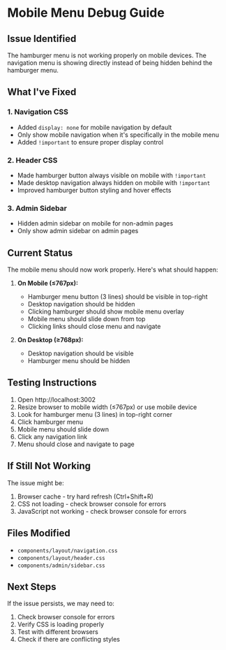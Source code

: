 # Mobile Menu Debug Guide

## Issue Identified
The hamburger menu is not working properly on mobile devices. The navigation menu is showing directly instead of being hidden behind the hamburger menu.

## What I've Fixed

### 1. Navigation CSS
- Added `display: none` for mobile navigation by default
- Only show mobile navigation when it's specifically in the mobile menu
- Added `!important` to ensure proper display control

### 2. Header CSS
- Made hamburger button always visible on mobile with `!important`
- Made desktop navigation always hidden on mobile with `!important`
- Improved hamburger button styling and hover effects

### 3. Admin Sidebar
- Hidden admin sidebar on mobile for non-admin pages
- Only show admin sidebar on admin pages

## Current Status
The mobile menu should now work properly. Here's what should happen:

1. **On Mobile (≤767px):**
   - Hamburger menu button (3 lines) should be visible in top-right
   - Desktop navigation should be hidden
   - Clicking hamburger should show mobile menu overlay
   - Mobile menu should slide down from top
   - Clicking links should close menu and navigate

2. **On Desktop (≥768px):**
   - Desktop navigation should be visible
   - Hamburger menu should be hidden

## Testing Instructions

1. Open http://localhost:3002
2. Resize browser to mobile width (≤767px) or use mobile device
3. Look for hamburger menu (3 lines) in top-right corner
4. Click hamburger menu
5. Mobile menu should slide down
6. Click any navigation link
7. Menu should close and navigate to page

## If Still Not Working

The issue might be:
1. Browser cache - try hard refresh (Ctrl+Shift+R)
2. CSS not loading - check browser console for errors
3. JavaScript not working - check browser console for errors

## Files Modified
- `components/layout/navigation.css`
- `components/layout/header.css`
- `components/admin/sidebar.css`

## Next Steps
If the issue persists, we may need to:
1. Check browser console for errors
2. Verify CSS is loading properly
3. Test with different browsers
4. Check if there are conflicting styles

